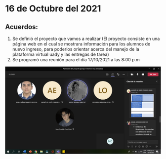 # 16 de Octubre del 2021

## Acuerdos:  

1. Se definió el proyecto que vamos a realizar (El proyecto consiste en una página web en el cual se mostrara información para los alumnos de nuevo ingreso, para poderlos orientar acerca del manejo de la plataforma virtual uady y las entregas de tarea) 
2. Se programó una reunión para el día 17/10/2021 a las 8:00 p.m 

![](https://github.com/AndyTue/LIS/blob/e53a2c27fc8d3009bbc36c8f3648af0165d64eaa/Bit%C3%A1cora/1.png)

